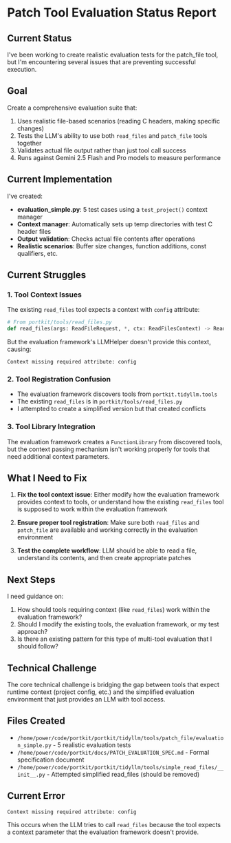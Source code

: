 # Patch Tool Evaluation Status Report

## Current Status

I've been working to create realistic evaluation tests for the patch_file tool, but I'm encountering several issues that are preventing successful execution.

## Goal

Create a comprehensive evaluation suite that:
1. Uses realistic file-based scenarios (reading C headers, making specific changes)
2. Tests the LLM's ability to use both `read_files` and `patch_file` tools together
3. Validates actual file output rather than just tool call success
4. Runs against Gemini 2.5 Flash and Pro models to measure performance

## Current Implementation

I've created:
- **evaluation_simple.py**: 5 test cases using a `test_project()` context manager
- **Context manager**: Automatically sets up temp directories with test C header files
- **Output validation**: Checks actual file contents after operations
- **Realistic scenarios**: Buffer size changes, function additions, const qualifiers, etc.

## Current Struggles

### 1. Tool Context Issues
The existing `read_files` tool expects a context with `config` attribute:
```python
# From portkit/tools/read_files.py
def read_files(args: ReadFileRequest, *, ctx: ReadFilesContext) -> ReadFileResult:
```

But the evaluation framework's LLMHelper doesn't provide this context, causing:
```
Context missing required attribute: config
```

### 2. Tool Registration Confusion
- The evaluation framework discovers tools from `portkit.tidyllm.tools`
- The existing `read_files` is in `portkit/tools/read_files.py` 
- I attempted to create a simplified version but that created conflicts

### 3. Tool Library Integration
The evaluation framework creates a `FunctionLibrary` from discovered tools, but the context passing mechanism isn't working properly for tools that need additional context parameters.

## What I Need to Fix

1. **Fix the tool context issue**: Either modify how the evaluation framework provides context to tools, or understand how the existing `read_files` tool is supposed to work within the evaluation framework

2. **Ensure proper tool registration**: Make sure both `read_files` and `patch_file` are available and working correctly in the evaluation environment

3. **Test the complete workflow**: LLM should be able to read a file, understand its contents, and then create appropriate patches

## Next Steps

I need guidance on:
1. How should tools requiring context (like `read_files`) work within the evaluation framework?
2. Should I modify the existing tools, the evaluation framework, or my test approach?
3. Is there an existing pattern for this type of multi-tool evaluation that I should follow?

## Technical Challenge

The core technical challenge is bridging the gap between tools that expect runtime context (project config, etc.) and the simplified evaluation environment that just provides an LLM with tool access.

## Files Created

- `/home/power/code/portkit/portkit/tidyllm/tools/patch_file/evaluation_simple.py` - 5 realistic evaluation tests
- `/home/power/code/portkit/docs/PATCH_EVALUATION_SPEC.md` - Formal specification document
- `/home/power/code/portkit/portkit/tidyllm/tools/simple_read_files/__init__.py` - Attempted simplified read_files (should be removed)

## Current Error

```
Context missing required attribute: config
```

This occurs when the LLM tries to call `read_files` because the tool expects a context parameter that the evaluation framework doesn't provide.
